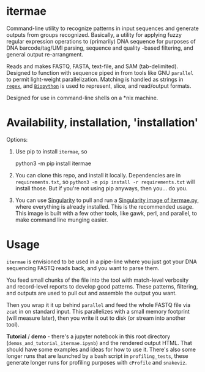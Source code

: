# itermae

Command-line utility to recognize patterns in input sequences and generate 
outputs from groups recognized. Basically, a utility for applying fuzzy regular
expression operations to (primarily) DNA sequence for purposes of DNA 
barcode/tag/UMI parsing, sequence and quality -based filtering, 
and general output re-arrangment.

Reads and makes FASTQ, FASTA, text-file, and SAM (tab-delimited).
Designed to function with sequence piped in from tools like GNU `parallel`
to permit light-weight parallelization.
Matching is handled as strings in 
[`regex`](https://pypi.org/project/regex/),
and [`Biopython`](https://pypi.org/project/biopython/) is used to represent,
slice, and read/output formats.

Designed for use in command-line shells on a \*nix machine.

# Availability, installation, 'installation'

Options:

1. Use pip to install `itermae`, so 

    python3 -m pip install itermae

1. You can clone this repo, and install it locally. Dependencies are in
    `requirements.txt`, so 
    `python3 -m pip install -r requirements.txt` will install those.
    But if you're not using pip anyways, then you... do you.

1. You can use [Singularity](https://syslab.org) to pull and run a 
    [Singularity image of itermae.py](https://singularity-hub.org/collections/4537), 
    where everything is already installed.
    This is the recommended usage. This image is built with a few other tools,
    like gawk, perl, and parallel, to make command line munging easier.

# Usage

`itermae` is envisioned to be used in a pipe-line where you just got your
DNA sequencing FASTQ reads back, and you want to parse them. 

You feed small chunks of the file into the tool with match-level
verbosity and record-level reports to develop good patterns. 
These patterns, filtering, and outputs are used to pull out and 
assemble the output you want.

Then you wrap it it up behind
`parallel` and feed the whole FASTQ file via `zcat` in on standard input.
This parallelizes with a small memory footprint (will measure later), then
you write it out to disk (or stream into another tool).

**Tutorial** / **demo**  - there's a jupyter notebook in this root directory
(`demos_and_tutorial_itermae.ipynb`) and the rendered output HTML.
That should have some examples and ideas for how to use it.
There's also some longer runs that are launched by a bash script in
`profiling_tests`, these generate longer runs for profiling purposes
with `cProfile` and `snakeviz`.

